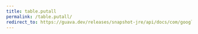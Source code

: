 ```yaml
---
title: table.putall
permalink: /table.putall/
redirect_to: https://guava.dev/releases/snapshot-jre/api/docs/com/google/common/collect/Table.html#putAll-com.google.common.collect.Table-
---
```

